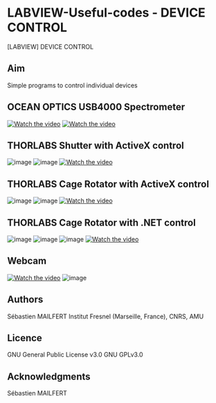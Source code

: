 # LABVIEW-Useful-codes - DEVICE CONTROL
[LABVIEW] DEVICE CONTROL


## Aim
Simple programs to control individual devices

## OCEAN OPTICS USB4000 Spectrometer


[![Watch the video](https://github.com/MAILFERT-Sebastien/LABVIEW-Useful-codes/blob/main/Device_control/Spectrometer_USB4000/Images/Labview_OceanOptics_USB4000.png)](https://www.youtube.com/watch?v=lz8w-zJ4CPQ)
[![Watch the video](https://github.com/MAILFERT-Sebastien/LABVIEW-Useful-codes/blob/main/Device_control/Spectrometer_USB4000/Images/Labview_OceanOptics_USB4000_2.png)](https://youtu.be/C9iH8P3rPok)


## THORLABS Shutter with ActiveX control
  
![image](https://github.com/MAILFERT-Sebastien/LABVIEW-Useful-codes/blob/main/Device_control/Thorlabs_Shutter_ActiveX/Thorlabs_Shutter_ActiveX.png)
![image](https://github.com/MAILFERT-Sebastien/LABVIEW-Useful-codes/blob/main/Device_control/Thorlabs_Shutter_ActiveX/Thorlabs_Shutter_ActiveX_2.png)
[![Watch the video](https://github.com/MAILFERT-Sebastien/LABVIEW-Useful-codes/blob/main/Device_control/Thorlabs_Shutter_ActiveX/Thorlabs_Shutter_ActiveX_3.png)](https://youtu.be/wK0ihhYWcJ8)
  



## THORLABS Cage Rotator with ActiveX control

![image](https://github.com/MAILFERT-Sebastien/LABVIEW-Useful-codes/blob/main/Device_control/Thorlabs_CageRotator_ActiveX/Thorlabs_CageRotator_ActiveX_Full_1.png)
![image](https://github.com/MAILFERT-Sebastien/LABVIEW-Useful-codes/blob/main/Device_control/Thorlabs_CageRotator_ActiveX/Thorlabs_CageRotator_ActiveX_Full_2.png)
[![Watch the video](https://github.com/MAILFERT-Sebastien/LABVIEW-Useful-codes/blob/main/Device_control/Thorlabs_CageRotator_ActiveX/Thorlabs_CageRotator_ActiveX_Full_3.png)](https://youtu.be/Oemz80T-54o)





## THORLABS Cage Rotator with .NET control

![image](https://github.com/MAILFERT-Sebastien/LABVIEW-Useful-codes/blob/main/Device_control/Thorlabs_CageRotator_dotNET/Thorlabs_CageRotator_dotNET_1.png)
![image](https://github.com/MAILFERT-Sebastien/LABVIEW-Useful-codes/blob/main/Device_control/Thorlabs_CageRotator_dotNET/Thorlabs_CageRotator_dotNET_2.png)
![image](https://github.com/MAILFERT-Sebastien/LABVIEW-Useful-codes/blob/main/Device_control/Thorlabs_CageRotator_dotNET/Thorlabs_CageRotator_dotNET_3.png)
[![Watch the video](https://github.com/MAILFERT-Sebastien/LABVIEW-Useful-codes/blob/main/Device_control/Thorlabs_CageRotator_dotNET/Thorlabs_CageRotator_dotNET_4.png)](https://youtu.be/OmimvPBun5Q)



## Webcam
[![Watch the video](https://github.com/MAILFERT-Sebastien/LABVIEW-Useful-codes/blob/main/Device_control/Webcam/Images/Launch_2.png)](https://youtu.be/fvN6HKx--K0)
![image](https://github.com/MAILFERT-Sebastien/LABVIEW-Useful-codes/blob/main/Device_control/Webcam/Images/Launch_1.png)



</ul>





## Authors
Sébastien MAILFERT
Institut Fresnel (Marseille, France), CNRS, AMU

## Licence
GNU General Public License v3.0
GNU GPLv3.0

## Acknowledgments
Sébastien MAILFERT
